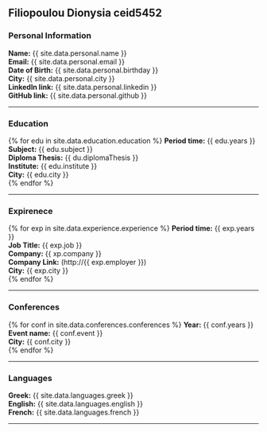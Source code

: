 ## Filiopoulou Dionysia ceid5452
### Personal Information

**Name:** {{ site.data.personal.name }}<br>
**Email:** {{ site.data.personal.email }}<br>
**Date of Birth:** {{ site.data.personal.birthday }}<br>
**City:** {{ site.data.personal.city }}<br>
**LinkedIn link:** {{ site.data.personal.linkedin }}<br>
**GitHub link:** {{ site.data.personal.github }}<br>

_______________________

### Education

{% for edu in site.data.education.education %}
    **Period time:** {{ edu.years }}<br>
    **Subject:** {{ edu.subject }}<br>
    **Diploma Thesis:** {{ du.diplomaThesis }}<br> 
    **Institute:** {{ edu.institute }}<br> 
    **City:** {{ edu.city }} <br>
{% endfor %}

_______________________

### Expirenece

{% for exp in site.data.experience.experience %}
    **Period time:** {{ exp.years }}<br> 
    **Job Title:** {{ exp.job }}<br> 
    **Company:** {{ xp.company }}<br> 
    **Company Link:** (http://{{ exp.employer }})<br> 
    **City:** {{ exp.city }}<br> 
{% endfor %}

_______________________

### Conferences

{% for conf in site.data.conferences.conferences %}
   **Year:** {{ conf.years }}<br> 
   **Event name:** {{ conf.event }}<br> 
   **City:** {{ conf.city }}<br> 
{% endfor %}

_______________________

### Languages

**Greek:** {{ site.data.languages.greek }}<br>
**English:** {{ site.data.languages.english }}<br>
**French:** {{ site.data.languages.french }}<br>


_______________________
